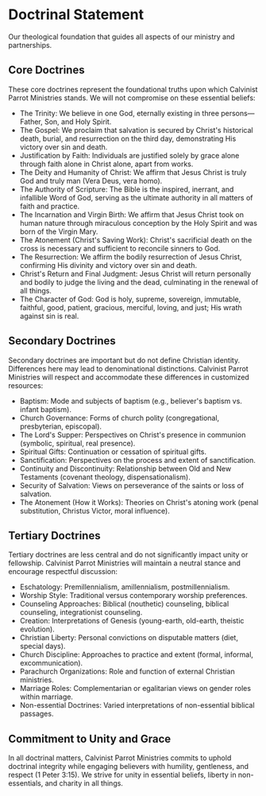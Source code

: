 # Doctrinal Statement

Our theological foundation that guides all aspects of our ministry and partnerships.

## Core Doctrines

These core doctrines represent the foundational truths upon which Calvinist Parrot Ministries stands. We will not compromise on these essential beliefs:

- The Trinity: We believe in one God, eternally existing in three persons—Father, Son, and Holy Spirit.
- The Gospel: We proclaim that salvation is secured by Christ's historical death, burial, and resurrection on the third day, demonstrating His victory over sin and death.
- Justification by Faith: Individuals are justified solely by grace alone through faith alone in Christ alone, apart from works.
- The Deity and Humanity of Christ: We affirm that Jesus Christ is truly God and truly man (Vera Deus, vera homo).
- The Authority of Scripture: The Bible is the inspired, inerrant, and infallible Word of God, serving as the ultimate authority in all matters of faith and practice.
- The Incarnation and Virgin Birth: We affirm that Jesus Christ took on human nature through miraculous conception by the Holy Spirit and was born of the Virgin Mary.
- The Atonement (Christ's Saving Work): Christ's sacrificial death on the cross is necessary and sufficient to reconcile sinners to God.
- The Resurrection: We affirm the bodily resurrection of Jesus Christ, confirming His divinity and victory over sin and death.
- Christ's Return and Final Judgment: Jesus Christ will return personally and bodily to judge the living and the dead, culminating in the renewal of all things.
- The Character of God: God is holy, supreme, sovereign, immutable, faithful, good, patient, gracious, merciful, loving, and just; His wrath against sin is real.

## Secondary Doctrines

Secondary doctrines are important but do not define Christian identity. Differences here may lead to denominational distinctions. Calvinist Parrot Ministries will respect and accommodate these differences in customized resources:

- Baptism: Mode and subjects of baptism (e.g., believer's baptism vs. infant baptism).
- Church Governance: Forms of church polity (congregational, presbyterian, episcopal).
- The Lord's Supper: Perspectives on Christ's presence in communion (symbolic, spiritual, real presence).
- Spiritual Gifts: Continuation or cessation of spiritual gifts.
- Sanctification: Perspectives on the process and extent of sanctification.
- Continuity and Discontinuity: Relationship between Old and New Testaments (covenant theology, dispensationalism).
- Security of Salvation: Views on perseverance of the saints or loss of salvation.
- The Atonement (How it Works): Theories on Christ's atoning work (penal substitution, Christus Victor, moral influence).

## Tertiary Doctrines

Tertiary doctrines are less central and do not significantly impact unity or fellowship. Calvinist Parrot Ministries will maintain a neutral stance and encourage respectful discussion:

- Eschatology: Premillennialism, amillennialism, postmillennialism.
- Worship Style: Traditional versus contemporary worship preferences.
- Counseling Approaches: Biblical (nouthetic) counseling, biblical counseling, integrationist counseling.
- Creation: Interpretations of Genesis (young-earth, old-earth, theistic evolution).
- Christian Liberty: Personal convictions on disputable matters (diet, special days).
- Church Discipline: Approaches to practice and extent (formal, informal, excommunication).
- Parachurch Organizations: Role and function of external Christian ministries.
- Marriage Roles: Complementarian or egalitarian views on gender roles within marriage.
- Non-essential Doctrines: Varied interpretations of non-essential biblical passages.

## Commitment to Unity and Grace

In all doctrinal matters, Calvinist Parrot Ministries commits to uphold doctrinal integrity while engaging believers with humility, gentleness, and respect (1 Peter 3:15). We strive for unity in essential beliefs, liberty in non-essentials, and charity in all things.
